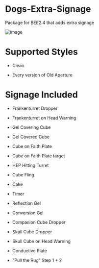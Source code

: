 # Dogs-Extra-Signage
Package for BEE2.4 that adds extra signage

![image](https://user-images.githubusercontent.com/100389777/177182174-963b2fba-e2f2-4263-a4a2-acc4649fc1cd.png)

# Supported Styles
- Clean

- Every version of Old Aperture
# Signage Included
- Frankenturret Dropper

- Frankenturret on Head Warning

- Gel Covering Cube

- Gel Covered Cube

- Cube on Faith Plate

- Cube on Faith Plate target

- HEP Hitting Turret

- Cube Fling

- Cake

- Timer

- Reflection Gel

- Conversion Gel

- Companion Cube Dropper

- Skull Cube Dropper

- Skull Cube on Head Warning

- Conductive Plate

- "Pull the Rug" Step 1 + 2

